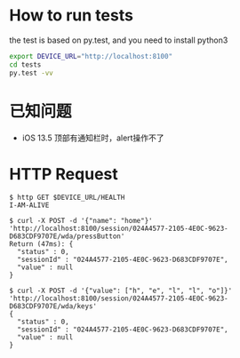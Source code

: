# How to run tests
the test is based on py.test, and you need to install python3

```bash
export DEVICE_URL="http://localhost:8100"
cd tests
py.test -vv
```

# 已知问题
- iOS 13.5
  顶部有通知栏时，alert操作不了

# HTTP Request
```
$ http GET $DEVICE_URL/HEALTH
I-AM-ALIVE

$ curl -X POST -d '{"name": "home"}' 'http://localhost:8100/session/024A4577-2105-4E0C-9623-D683CDF9707E/wda/pressButton'
Return (47ms): {
  "status" : 0,
  "sessionId" : "024A4577-2105-4E0C-9623-D683CDF9707E",
  "value" : null
}

$ curl -X POST -d '{"value": ["h", "e", "l", "l", "o"]}' 'http://localhost:8100/session/024A4577-2105-4E0C-9623-D683CDF9707E/wda/keys'
{
  "status" : 0,
  "sessionId" : "024A4577-2105-4E0C-9623-D683CDF9707E",
  "value" : null
}
```